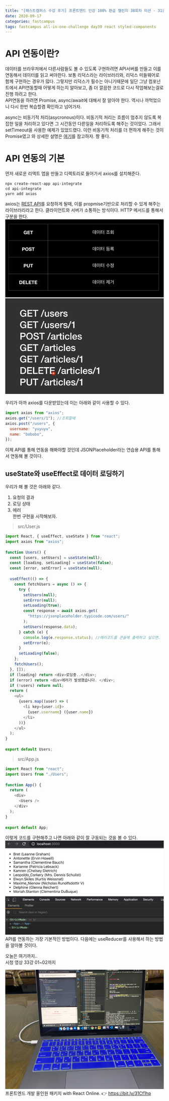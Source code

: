 ```yaml
---
title: "[패스트캠퍼스 수강 후기] 프론트엔드 인강 100% 환급 챌린지 38회차 미션 - 31강 API 소개, API 연동의 기본"
date: 2020-09-17
categories: fastcampus
tags: fastcampus all-in-one-challenge day39 react styled-components
---
```


# API 연동이란?

데이터를 브라우저에서 다른사람들도 볼 수 있도록 구현하려면 API서버를 만들고 이를 연동해서 데이터를 읽고 써야한다. 보통 리덕스라는 라이브러리와, 리덕스 미들웨어로 함께 구현하는 경우가 많다. 그렇지만 리덕스가 필수는 아니기때문에 일단 그냥 컴포넌트에서 API연동할때 어떻게 하는지 알아보고, 좀 더 깔끔한 코드로 다시 작업해보는걸로 진행 하려고 한다.  
API연동을 하려면 Promise, async/await에 대해서 잘 알아야 한다. 역시나 까먹었으니 다시 한번 복습할겸 확인하고 넘어가자.

async는 비동기적 처리(asycronous)이다. 비동기적 처리는 흐름이 멈추지 않도록 복잡한 일을 처리하고 있다면 그 시간동안 다른일을 처리하도록 해주는 것이었다. 그래서 setTimeout을 사용한 예제가 있었드랬다. 이런 비동기적 처리를 더 편하게 해주는 것이 Promise였고 와 상세한 설명은 [여기](https://ko.javascript.info/promise-basics)를 참고하자. 짱 좋다.

# API 연동의 기본

먼저 새로운 리액트 앱을 만들고 디렉토리로 들어가서 axios를 설치해준다.

```
npx create-react-app api-integrate
cd api-integrate
yarn add axios
```

axios는 [REST API](http://bit.ly/learn-restapi)를 요청하게 될때, 이를 propmise기반으로 처리할 수 있게 해주는 라이브러리라고 한다.
클라이언트와 서버가 소통하는 방식이다. HTTP 메서드를 통해서 구분을 한다.
![GET POST DELETE PUT](/images/200917-1.png)
![GET POST DELETE PUT](/images/200917-2.png)

우리가 아까 axios를 다운받았는데 이는 아래와 같이 사용할 수 있다.

```javascript
import axios from "axios";
axios.get("/users/1"); //조회할때
axios.post("/users", {
  username: "yuyuyu",
  name: "bobobo",
});
```

이제 API를 통해 연동을 해봐야할 것인데 JSONPlaceholder라는 연습용 API를 통해서 연동해 볼 것이다.

## useState와 useEffect로 데이터 로딩하기

우리가 해 볼 것은 아래와 같다.

1. 요청의 결과
2. 로딩 상태
3. 에러  
   한번 구현을 시작해보자.

> src/User.js

```javascript
import React, { useEffect, useState } from "react";
import axios from "axios";

function Users() {
  const [users, setUsers] = useState(null);
  const [loading, setLoading] = useState(false);
  const [error, setError] = useState(null);

  useEffect(() => {
    const fetchUsers = async () => {
      try {
        setUsers(null);
        setError(null);
        setLoading(true);
        const response = await axios.get(
          "https://jsonplaceholder.typicode.com/users/"
        );
        setUsers(response.data);
      } catch (e) {
        console.log(e.response.status); //에러코드를 콘솔에 출력하고 싶으면.
        setError(e);
      }
      setLoading(false);
    };
    fetchUsers();
  }, []);
  if (loading) return <div>로딩중..</div>;
  if (error) return <div>에러가 발생했습니다. </div>;
  if (!users) return null;
  return (
    <ul>
      {users.map((user) => (
        <li key={user.id}>
          {user.username} ({user.name})
        </li>
      ))}
    </ul>
  );
}

export default Users;
```

> src/App.js

```javascript
import React from "react";
import Users from "./Users";

function App() {
  return (
    <div>
      <Users />
    </div>
  );
}

export default App;
```

이렇게 코드를 구현해주고 나면 아래와 같이 잘 구동되는 것을 볼 수 있다.  
![리액트화면](/images/200917-3.png)  
API를 연동하는 가장 기본적인 방법이다. 다음에는 useReducer를 사용해서 하는 방법을 알아볼 것이다.

오늘은 여기까지..  
시청 영상 33강 01~02까지

![수강인증이미지](/images/200917-4.jpeg)
프론트엔드 개발 올인원 패키지 with React Online. 👉 https://bit.ly/31Cf1hp
